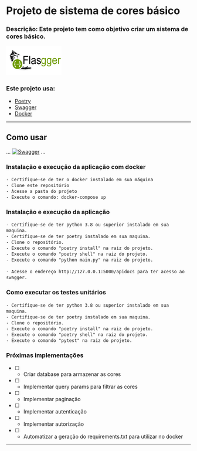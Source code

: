 # Projeto de sistema de cores básico

### Descrição: Este projeto tem como objetivo criar um sistema de cores básico.

[<img src="./img/flasgger.png" alt="Swagger" width="30%">](#)

### Este projeto usa:
- [Poetry](https://python-poetry.org/)
- [Swagger](https://swagger.io/)
- [Docker](https://www.docker.com/)

---
## Como usar 
...
[<img src="https://avatars.githubusercontent.com/u/24435124?s=400&u=b9964c28e5d8fd584a56f8c09da155bb6a8c439d&v=4" alt="Swagger" width="10%">](#)
...
### Instalação e execução da aplicação com docker

```
- Certifique-se de ter o docker instalado em sua máquina
- Clone este repositório
- Acesse a pasta do projeto
- Execute o comando: docker-compose up
```
### Instalação e execução da aplicação
```
- Certifique-se de ter python 3.8 ou superior instalado em sua maquina.
- Certifique-se de ter poetry instalado em sua maquina.
- Clone o repositório.
- Execute o comando "poetry install" na raiz do projeto.
- Execute o comando "poetry shell" na raiz do projeto.
- Execute o comando "python main.py" na raiz do projeto.

- Acesse o endereço http://127.0.0.1:5000/apidocs para ter acesso ao swagger.
```

### Como executar os testes unitários
```
- Certifique-se de ter python 3.8 ou superior instalado em sua maquina.
- Certifique-se de ter poetry instalado em sua maquina.
- Clone o repositório.
- Execute o comando "poetry install" na raiz do projeto.
- Execute o comando "poetry shell" na raiz do projeto.
- Execute o comando "pytest" na raiz do projeto.
```

### Próximas implementações

- [ ] - Criar database para armazenar as cores
- [ ] - Implementar query params para filtrar as cores
- [ ] - Implementar paginação
- [ ] - Implementar autenticação
- [ ] - Implementar autorização
- [ ] - Automatizar a geração do requirements.txt para utilizar no docker
---
